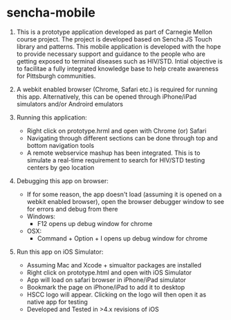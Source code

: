 sencha-mobile
=============
1) This is a prototype application developed as part of Carnegie Mellon course project. The project is developed based on Sencha JS Touch library and patterns. This mobile application is developed with the hope to provide necessary support and guidance to the people who are getting exposed to terminal diseases such as HIV/STD. Intial objective is to facilitae a fully integrated knowledge base to help create awareness for Pittsburgh communities. 

2) A webkit enabled browser (Chrome, Safari etc.) is required for running this app. Alternatively, this can be opened through iPhone/iPad simulators and/or Androird emulators
	
3) Running this application:
	- Right click on prototype.hrml and open with Chrome (or) Safari
	- Navigating through different sections can be done through top and bottom navigation tools
	- A remote webservice mashup has been integrated. This is to simulate a real-time requirement to search for HIV/STD testing  centers by geo location
	
4) Debugging this app on browser:
	- If for some reason, the app doesn't load (assuming it is opened on a webkit enabled browser), open the browser debugger window to see for errors and debug from there
	- Windows:
		- F12 opens up debug window for chrome
	- OSX:
		- Command + Option + I opens up debug window for chrome
		
5) Run this app on iOS Simulator:
	- Assuming Mac and Xcode + simualtor packages are installed
	- Right click on prototype.html and open with iOS Simulator
	- App will load on safari browser in iPhone/iPad simulator
	- Bookmark the page on iPhone/iPad to add it to desktop
	- HSCC logo will appear. Clicking on the logo will then open it as native app for testing
	- Developed and Tested in >4.x revisions of iOS
